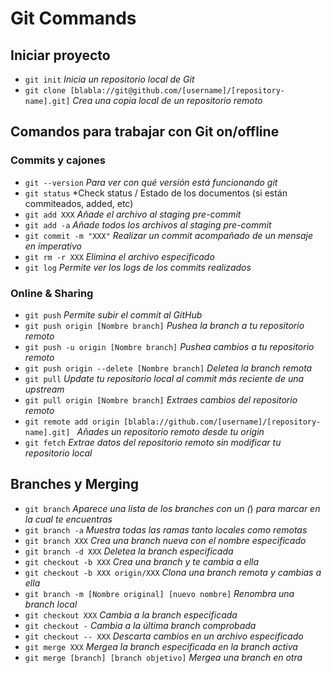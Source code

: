 # Git Commands

## Iniciar proyecto

- `git init` *Inicia un repositorio local de Git*
- `git clone [blabla://git@github.com/[username]/[repository-name].git]` *Crea una copia local de un repositorio remoto*

## Comandos para trabajar con Git on/offline

### Commits y cajones
- `git --version` *Para ver con qué versión está funcionando git*
- `git status`	*Check status / Estado de los documentos (si están commiteados, added, etc)
- `git add XXX`	*Añade el archivo al staging pre-commit*
- `git add -a`	*Añade todos los archivos al staging pre-commit*
- `git commit -m "XXX"` *Realizar un commit acompañado de un mensaje en imperativo*
- `git rm -r XXX` *Elimina el archivo especificado*
- `git log` *Permite ver los logs de los commits realizados*
### Online & Sharing
- `git push` *Permite subir el commit al GitHub*
- `git push origin [Nombre branch]`	*Pushea la branch a tu repositorio remoto*
- `git push -u origin [Nombre branch]` *Pushea cambios a tu repositorio remoto*
- `git push origin --delete [Nombre branch]` *Deletea la branch remota*
- `git pull` *Update tu repositorio local al commit más reciente de una upstream*
- `git pull origin [Nombre branch]`	*Extraes cambios del repositorio remoto*
- `git remote add origin [blabla://github.com/[username]/[repository-name].git] ` *Añades un repositorio remoto desde tu origin*
- `git fetch` *Extrae datos del repositorio remoto sin modificar tu repositorio local*

## Branches y Merging

- `git branch` *Aparece una lista de los branches con un (*) *para marcar en la cual te encuentras* 
- `git branch -a` *Muestra todas las ramas tanto locales como remotas*
- `git branch XXX`	*Crea una branch nueva con el nombre especificado*
- `git branch -d XXX`	*Deletea la branch especificada*
- `git checkout -b XXX` *Crea una branch y te cambia a ella*
- `git checkout -b XXX origin/XXX` *Clona una branch remota y cambias a ella*
- `git branch -m [Nombre original] [nuevo nombre]`	*Renombra una branch local*
- `git checkout XXX` *Cambia a la branch especificada*
- `git checkout -`	*Cambia a la última branch comprobada*
- `git checkout -- XXX`	*Descarta cambios en un archivo especificado*
- `git merge XXX` *Mergea la branch especificada en la branch activa*
- `git merge [branch] [branch objetivo]` *Mergea una branch en otra*
